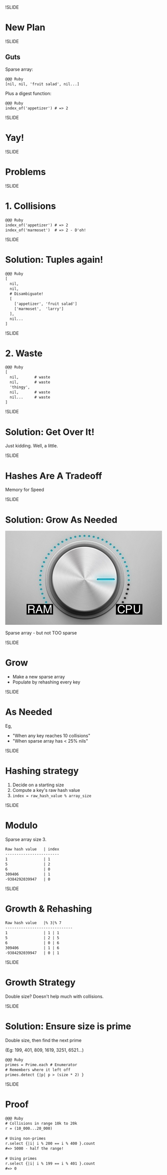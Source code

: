 !SLIDE
# New Plan

!SLIDE
## Guts

Sparse array:

    @@@ Ruby
    [nil, nil, 'fruit salad', nil...]

Plus a digest function:

    @@@ Ruby
    index_of('appetizer') # => 2

!SLIDE
# Yay!

!SLIDE
# Problems

!SLIDE
# 1. Collisions
    @@@ Ruby
    index_of('appetizer') # => 2
    index_of('marmoset')  # => 2 - D'oh!

!SLIDE
# Solution: Tuples again!
    @@@ Ruby
    [
      nil,
      nil,
      # Disambiguate!
      [
        ['appetizer', 'fruit salad']
        ['marmoset',  'larry']
      ],
      nil...
    ]

!SLIDE
# 2. Waste

    @@@ Ruby
    [
      nil,       # waste
      nil,       # waste
      'thingy',
      nil,       # waste
      nil...     # waste
    ]

!SLIDE
# Solution: Get Over It!

Just kidding. Well, a little.

!SLIDE
# Hashes Are A Tradeoff

Memory for Speed

!SLIDE
# Solution: Grow As Needed

![Tradeoff](dial.jpg)

Sparse array - but not TOO sparse

!SLIDE
# Grow

- Make a new sparse array
- Populate by rehashing every key

!SLIDE
# As Needed

Eg, 

- "When any key reaches 10 collisions"
- "When sparse array has < 25% nils"

!SLIDE
# Hashing strategy

1. Decide on a starting size
2. Compute a key's raw hash value
3. `index = raw_hash_value % array_size`

!SLIDE
# Modulo

Sparse array size 3.

    Raw hash value   | index
    ------------------------
    1                | 1
    5                | 2
    6                | 0
    309406           | 1
    -9384292039947   | 0

!SLIDE
# Growth & Rehashing
    Raw hash value   |% 3|% 7 
    ------------------------------
    1                | 1 | 1
    5                | 2 | 5
    6                | 0 | 6
    309406           | 1 | 6
    -9384292039947   | 0 | 1

!SLIDE
# Growth Strategy

Double size? Doesn't help much with collisions.

!SLIDE
# Solution: Ensure size is prime

Double size, then find the next prime

(Eg: 199, 401, 809, 1619, 3251, 6521...)

    @@@ Ruby
    primes = Prime.each # Enumerator
    # Remembers where it left off
    primes.detect {|p| p > (size * 2) }

!SLIDE
# Proof

    @@@ Ruby
    # Collisions in range 10k to 20k
    r = (10_000...20_000)

    # Using non-primes
    r.select {|i| i % 200 == i % 400 }.count
    #=> 5000 - half the range!

    # Using primes
    r.select {|i| i % 199 == i % 401 }.count
    #=> 0
